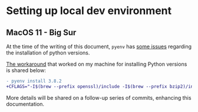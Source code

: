 # Setting up local dev environment

## MacOS 11 - Big Sur

At the time of the writing of this document, `pyenv` has [some issues](https://github.com/pyenv/pyenv/issues/1737) regarding the installation of python versions.

[The workaround](https://github.com/pyenv/pyenv/issues/1737#issuecomment-731672292) that worked on my machine for installing Python versions is shared below:

```diff
- pyenv install 3.8.2
+CFLAGS="-I$(brew --prefix openssl)/include -I$(brew --prefix bzip2)/include -I$(brew --prefix readline)/include -I$(xcrun --show-sdk-path)/usr/include" LDFLAGS="-L$(brew --prefix openssl)/lib -L$(brew --prefix readline)/lib -L$(brew --prefix zlib)/lib -L$(brew --prefix bzip2)/lib" pyenv install --patch 3.8.2 < <(curl -sSL https://github.com/python/cpython/commit/8ea6353.patch\?full_index\=1)
```

More details will be shared on a follow-up series of commits, enhancing this documentation.
